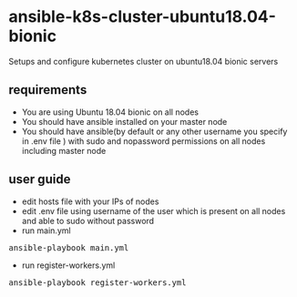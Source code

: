 # ansible-k8s-cluster-ubuntu18.04-bionic
Setups and configure kubernetes cluster on ubuntu18.04 bionic servers

## requirements

* You are using Ubuntu 18.04 bionic on all nodes
* You should have ansible installed on your master node
* You should have ansible(by default or any other username you specify in .env file ) with sudo and nopassword permissions on all nodes including master node

## user guide

* edit hosts file with your IPs of nodes
* edit .env file using username of the user which is present on all nodes and able to sudo without password
* run main.yml
<pre>ansible-playbook main.yml</pre>
* run register-workers.yml
<pre>ansible-playbook register-workers.yml</pre>


